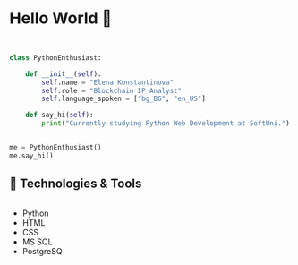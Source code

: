 # Hello World 👋

```python


class PythonEnthusiast:

    def __init__(self):
        self.name = "Elena Konstantinova"
        self.role = "Blockchain IP Analyst"
        self.language_spoken = ["bg_BG", "en_US"]

    def say_hi(self):
        print("Currently studying Python Web Development at SoftUni.")


me = PythonEnthusiast()
me.say_hi()
```


## 🔧 Technologies & Tools

<svg width="100" height="100" xmlns="http://www.w3.org/2000/svg">
<foreignObject width="100" height="100">
    <div xmlns="http://www.w3.org/1999/xhtml">
        <ul>
            <li>Python</li>
            <li>HTML</li>
            <li>CSS</li>
            <li>MS SQL</li>
            <li>PostgreSQL</li>
            <li>Django</li>
            <li>Docker</li>
        </ul>
        <!-- Other embed HTML element/text into SVG -->
    </div>
</foreignObject>
</svg>
